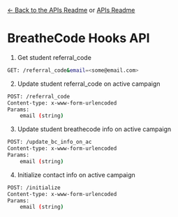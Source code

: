[<- Back to the APIs Readme](../docs/README.md) or [APIs Readme](../README.md)

# BreatheCode Hooks API

1. Get student referral_code
```sh
GET: /referral_code&email=<some@email.com>
```

2. Update student referral_code on active campaign
```sh
POST: /referral_code
Content-type: x-www-form-urlencoded
Params:
    email (string)
```

3. Update student breathecode info on active campaign
```sh
POST: /update_bc_info_on_ac
Content-type: x-www-form-urlencoded
Params:
    email (string)
```

4. Initialize contact info on active campaign
```sh
POST: /initialize
Content-type: x-www-form-urlencoded
Params:
    email (string)
```